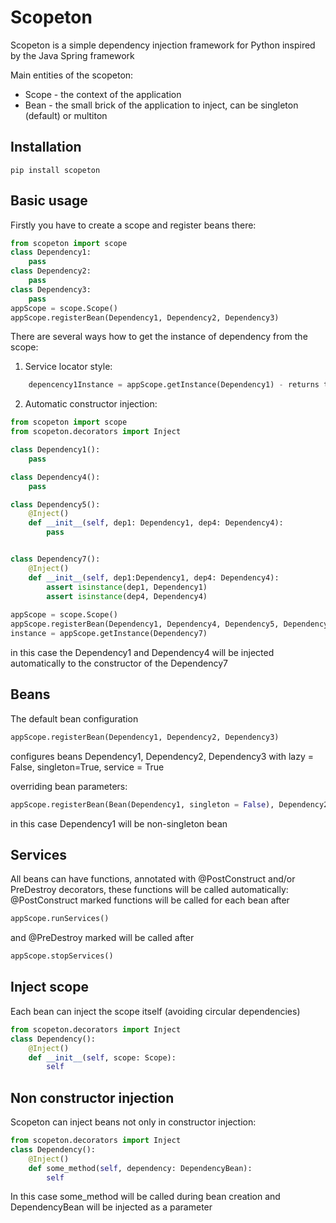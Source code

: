 # Scopeton

Scopeton is a simple dependency injection framework for Python inspired by the Java Spring framework

Main entities of the scopeton:

* Scope - the context of the application
* Bean - the small brick of the application to inject, can be singleton (default) or multiton

## Installation

```pip install scopeton```

## Basic usage

Firstly you have to create a scope and register beans there:

```python
from scopeton import scope
class Dependency1:
    pass
class Dependency2:
    pass
class Dependency3:
    pass
appScope = scope.Scope()
appScope.registerBean(Dependency1, Dependency2, Dependency3)
```

There are several ways how to get the instance of dependency from the scope:
1. Service locator style: 
```python
    depencency1Instance = appScope.getInstance(Dependency1) - returns the singleton instance of Dependency1  
```
2. Automatic constructor injection:
```python
from scopeton import scope
from scopeton.decorators import Inject

class Dependency1():
    pass

class Dependency4():
    pass

class Dependency5():
    @Inject()
    def __init__(self, dep1: Dependency1, dep4: Dependency4):
        pass


class Dependency7():
    @Inject()
    def __init__(self, dep1:Dependency1, dep4: Dependency4):
        assert isinstance(dep1, Dependency1)
        assert isinstance(dep4, Dependency4)
        
appScope = scope.Scope()
appScope.registerBean(Dependency1, Dependency4, Dependency5, Dependency7)
instance = appScope.getInstance(Dependency7)

```
in this case the Dependency1 and Dependency4 will be injected automatically to the constructor of the Dependency7


## Beans

The default bean configuration 

```python
appScope.registerBean(Dependency1, Dependency2, Dependency3)
```
configures beans Dependency1, Dependency2, Dependency3
with lazy = False, singleton=True, service = True

overriding bean parameters:
```python
appScope.registerBean(Bean(Dependency1, singleton = False), Dependency2, Dependency3)
```
in this case Dependency1 will be non-singleton bean

## Services
All beans can have functions, annotated with @PostConstruct and/or PreDestroy decorators, these functions will be called automatically:
@PostConstruct marked functions will be called for each bean after 
```python
appScope.runServices()
```
and @PreDestroy marked will be called after 
```python
appScope.stopServices()
```

## Inject scope

Each bean can inject the scope itself (avoiding circular dependencies)

```python
from scopeton.decorators import Inject
class Dependency():
    @Inject()
    def __init__(self, scope: Scope):
        self
```

## Non constructor injection
Scopeton can inject beans not only in constructor injection:

```python
from scopeton.decorators import Inject
class Dependency():
    @Inject()
    def some_method(self, dependency: DependencyBean):
        self
```
In this case some_method will be called during bean creation and DependencyBean will be injected as a parameter 
